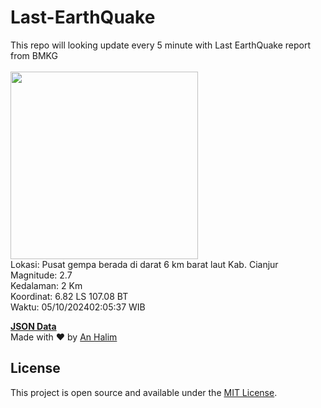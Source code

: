 # Last-EarthQuake
This repo will looking update every 5 minute with Last EarthQuake report from BMKG
<br>
<br>
<img src="https://static.bmkg.go.id/20241005020537.mmi.jpg" width="300"/>
<br>
Lokasi: Pusat gempa berada di darat 6 km barat laut Kab. Cianjur <br>
Magnitude: 2.7 <br>
Kedalaman: 2 Km <br>
Koordinat: 6.82 LS 107.08 BT <br>
Waktu: 05/10/202402:05:37 WIB <br>

<a href="./data/data.json">**JSON Data**</a>
<br>
Made with ❤️ by <a href="https://github.com/an-halim">An Halim</a>
## License

This project is open source and available under the [MIT License](LICENSE).
